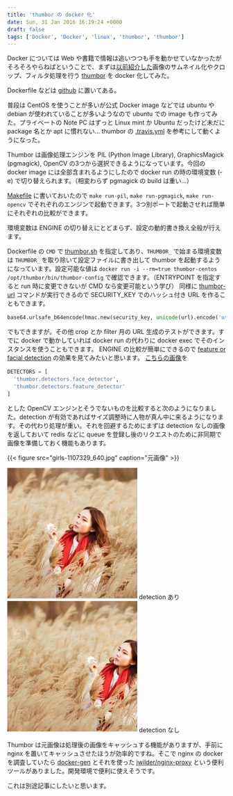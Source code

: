 ```yaml
---
title: 'thumbor の docker 化'
date: Sun, 31 Jan 2016 16:19:24 +0000
draft: false
tags: ['Docker', 'Docker', 'linux', 'thumbor', 'thumbor']
---
```


Docker については Web や書籍で情報は追いつつも手を動かせていなかったがそろそろやらねばということで、まずは[以前紹介した](/2015/05/using-thumbor-part1/)画像のサムネイル化やクロップ、フィルタ処理を行う [thumbor](https://github.com/thumbor/thumbor) を docker 化してみた。

Dockerfile などは [github](https://github.com/yteraoka/thumbor-docker) に置いてある。

普段は CentOS を使うことが多いが公式 Docker image などでは ubuntu や debian が使われていることが多いようなので ubuntu での image も作ってみた。プライベートの Note PC はずっと Linux mint か Ubuntu だったけど未だに package 名とか apt に慣れない...
thumbor の [.travis.yml](https://github.com/thumbor/thumbor/blob/master/.travis.yml) を参考にして動くようになった。

Thumbor は画像処理エンジンを PIL (Python Image Library), GraphicsMagick (pgmagick), OpenCV の3つから選択できるようになっています。今回の docker image には全部含まれるようにしたので docker run の時の環境変数 (-e) で切り替えられます。（相変わらず pgmagick の build は重い...）

[Makefile](https://github.com/yteraoka/thumbor-docker/blob/master/centos/Makefile) に書いておいたので `make run-pil`, `make run-pgmagick`, `make run-opencv` でそれぞれのエンジンで起動できます。3つ別ポートで起動させれば簡単にそれぞれの比較ができます。

環境変数は ENGINE の切り替えにとどまらず、設定の動的書き換え全般が行えます。

Dockerfile の `CMD` で [thumbor.sh](https://github.com/yteraoka/thumbor-docker/blob/master/centos/thumbor.sh) を指定してあり、`THUMBOR_` で始まる環境変数は `THUMBOR_` を取り除いて設定ファイルに書き出して thumbor を起動するようになっています。設定可能な値は `docker run -i --rm=true thumbor-centos /opt/thumbor/bin/thumbor-config` で確認できます。（ENTRYPOINT を指定すると run 時に変更できないが CMD なら変更可能という学び） 同様に [thumbor-url](https://github.com/thumbor/thumbor/blob/master/thumbor/url_composer.py) コマンドが実行できるので SECURITY\_KEY でのハッシュ付き URL を作ることもできます。

```python
base64.urlsafe_b64encode(hmac.new(security_key, unicode(url).encode('utf-8'), hashlib.sha1).digest())
```

でもできますが。その他 crop とか filter 月の URL 生成のテストができます。すでに docker で動かしていれば docker run の代わりに docker exec でそのインスタンスを使うこともできます。 ENGINE の比較が簡単にできるので [feature or facial detection](https://github.com/thumbor/thumbor/wiki/Enabling-detectors) の効果を見てみたいと思います。 [こちらの画像](https://pixabay.com/ja/%E5%A5%B3%E3%81%AE%E5%AD%90-%E8%B5%A4%E3%81%84%E3%82%B9%E3%82%AB%E3%83%BC%E3%83%95%E3%82%92%E6%8C%81%E3%81%A4%E5%B0%91%E5%A5%B3-%E8%91%A6%E3%81%AE%E5%A5%B3%E3%81%AE%E5%AD%90-%E7%BE%8E%E5%AE%B9-%E3%83%AA%E3%83%BC%E3%83%89-%E7%A7%8B-1107329/)を

```python
DETECTORS = [
  'thumbor.detectors.face_detector',
  'thumbor.detectors.feature_detector'
]
```

とした OpenCV エンジンとそうでないものを比較すると次のようになりました。detection が有効であればサイズ調整時に人物が真ん中に来るようになります。その代わり処理が重い。それを回避するためにまずは detection なしの画像を返しておいて redis などに queue を登録し後のリクエストのために非同期で画像を準備しておく機能もあります。

{{< figure src="girls-1107329_640.jpg" caption="元画像" >}}


<img src="enable-detection.jpg" title="detection あり" width="300" height="300" style="margin-bottom: 2px">
detection あり

<img src="no-detection.jpg" title="detection なし" width="300" height="300" style="margin-bottom: 2px">
detection なし

Thumbor は元画像は処理後の画像をキャッシュする機能がありますが、手前に nginx を置いてキャッシュさせたほうが効率的ですね。そこで nginx の docker を調査していたら [docker-gen](https://github.com/jwilder/docker-gen) とそれを使った [jwilder/nginx-proxy](https://github.com/jwilder/nginx-proxy) という便利ツールがありました。開発環境で便利に使えそうです。

これは別途記事にしたいと思います。
